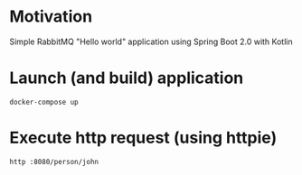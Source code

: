 # Motivation
Simple RabbitMQ "Hello world" application using Spring Boot 2.0 with Kotlin

# Launch (and build) application
```docker-compose up```

# Execute http request (using httpie)
```http :8080/person/john```
